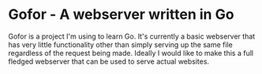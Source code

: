 # Gofor - A webserver written in Go

Gofor is a project I'm using to learn Go. It's currently a basic webserver that
has very little functionality other than simply serving up the same file
regardless of the request being made. Ideally I would like to make this a full
fledged webserver that can be used to serve actual websites.